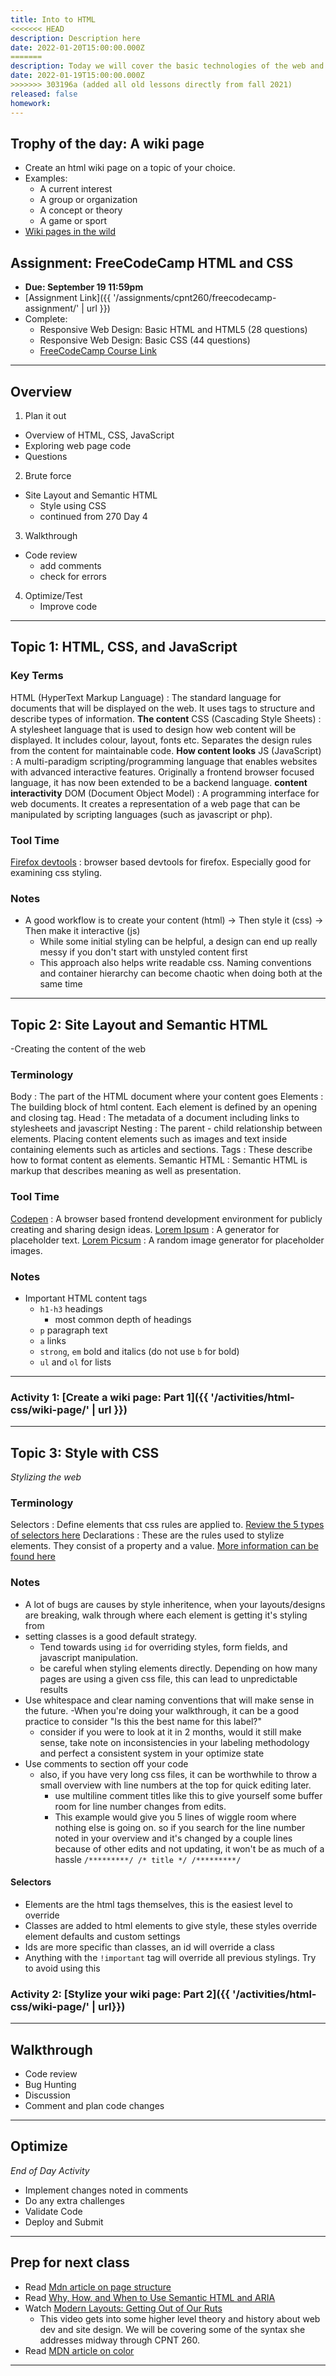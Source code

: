 ```yaml
---
title: Into to HTML
<<<<<<< HEAD
description: Description here
date: 2022-01-20T15:00:00.000Z
=======
description: Today we will cover the basic technologies of the web and how they work together. We will also start out with the basics of writing html and css.
date: 2022-01-19T15:00:00.000Z
>>>>>>> 303196a (added all old lessons directly from fall 2021)
released: false
homework:
---
```


## Trophy of the day: A wiki page

- Create an html wiki page on a topic of your choice.
- Examples:
  - A current interest
  - A group or organization
  - A concept or theory
  - A game or sport
- [Wiki pages in the wild](https://aelieve.com/rankings/websites/category/reference/best-wiki-sites/)

## Assignment: FreeCodeCamp HTML and CSS

- **Due: September 19 11:59pm**
- [Assignment Link]({{ '/assignments/cpnt260/freecodecamp-assignment/' | url }})
- Complete:
  - Responsive Web Design: Basic HTML and HTML5 (28 questions)
  - Responsive Web Design: Basic CSS (44 questions)
  - [FreeCodeCamp Course Link](https://www.freecodecamp.org/learn/responsive-web-design/)

---

## Overview

1. Plan it out

- Overview of HTML, CSS, JavaScript
- Exploring web page code
- Questions

2. Brute force

- Site Layout and Semantic HTML
  - Style using CSS
  - continued from 270 Day 4

3. Walkthrough

- Code review
  - add comments
  - check for errors

4. Optimize/Test
   - Improve code

---

## Topic 1: HTML, CSS, and JavaScript

### Key Terms

HTML (HyperText Markup Language)
: The standard language for documents that will be displayed on the web. It uses tags to structure and describe types of information. **The content**
CSS (Cascading Style Sheets)
: A stylesheet language that is used to design how web content will be displayed. It includes colour, layout, fonts etc. Separates the design rules from the content for maintainable code. **How content looks**
JS (JavaScript)
: A multi-paradigm scripting/programming language that enables websites with advanced interactive features. Originally a frontend browser focused language, it has now been extended to be a backend language. **content interactivity**
DOM (Document Object Model)
: A programming interface for web documents. It creates a representation of a web page that can be manipulated by scripting languages (such as javascript or php).

### Tool Time

[Firefox devtools](https://developer.mozilla.org/en-US/docs/Tools)
: browser based devtools for firefox. Especially good for examining css styling.

### Notes

- A good workflow is to create your content (html) -> Then style it (css) -> Then make it interactive (js)
  - While some initial styling can be helpful, a design can end up really messy if you don't start with unstyled content first
  - This approach also helps write readable css. Naming conventions and container hierarchy can become chaotic when doing both at the same time

---

## Topic 2: Site Layout and Semantic HTML

-Creating the content of the web

### Terminology

Body
: The part of the HTML document where your content goes
Elements
: The building block of html content. Each element is defined by an opening and closing tag.
Head
: The metadata of a document including links to stylesheets and javascript
Nesting
: The parent - child relationship between elements. Placing content elements such as images and text inside containing elements such as articles and sections.
Tags
: These describe how to format content as elements.
Semantic HTML
: Semantic HTML is markup that describes meaning as well as presentation.

### Tool Time

[Codepen](https://codepen.io)
: A browser based frontend development environment for publicly creating and sharing design ideas.
[Lorem Ipsum](https://loremipsum.io/generator/)
: A generator for placeholder text.
[Lorem Picsum](https://picsum.photos/)
: A random image generator for placeholder images.

### Notes

- Important HTML content tags
  - `h1-h3` headings
    - most common depth of headings
  - `p` paragraph text
  - `a` links
  - `strong`, `em` bold and italics (do not use `b` for bold)
  - `ul` and `ol` for lists

---

### Activity 1: [Create a wiki page: Part 1]({{ '/activities/html-css/wiki-page/' | url }})

---

## Topic 3: Style with CSS

_Stylizing the web_

### Terminology

Selectors
: Define elements that css rules are applied to. [Review the 5 types of selectors here](https://developer.mozilla.org/en-US/docs/Web/CSS/CSS_Selectors)
Declarations
: These are the rules used to stylize elements. They consist of a property and a value. [More information can be found here](https://developer.mozilla.org/en-US/docs/Web/CSS/Syntax)

### Notes

- A lot of bugs are causes by style inheritence, when your layouts/designs are breaking, walk through where each element is getting it's styling from
- setting classes is a good default strategy.
  - Tend towards using `id` for overriding styles, form fields, and javascript manipulation.
  - be careful when styling elements directly. Depending on how many pages are using a given css file, this can lead to unpredictable results
- Use whitespace and clear naming conventions that will make sense in the future.
  -When you're doing your walkthrough, it can be a good practice to consider "Is this the best name for this label?"
  - consider if you were to look at it in 2 months, would it still make sense, take note on inconsistencies in your labeling methodology and perfect a consistent system in your optimize state
- Use comments to section off your code
  - also, if you have very long css files, it can be worthwhile to throw a small overview with line numbers at the top for quick editing later.
    - use multiline comment titles like this to give yourself some buffer room for line number changes from edits.
    - This example would give you 5 lines of wiggle room where nothing else is going on. so if you search for the line number noted in your overview and it's changed by a couple lines because of other edits and not updating, it won't be as much of a hassle
      `/*********/ /* title */ /*********/`

#### Selectors

- Elements are the html tags themselves, this is the easiest level to override
- Classes are added to html elements to give style, these styles override element defaults and custom settings
- Ids are more specific than classes, an id will override a class
- Anything with the `!important` tag will override all previous stylings. Try to avoid using this

### Activity 2: [Stylize your wiki page: Part 2]({{ '/activities/html-css/wiki-page/' | url}})

---

## Walkthrough

- Code review
- Bug Hunting
- Discussion
- Comment and plan code changes

---

## Optimize

_End of Day Activity_

- Implement changes noted in comments
- Do any extra challenges
- Validate Code
- Deploy and Submit

---

## Prep for next class

- Read [Mdn article on page structure](https://developer.mozilla.org/en-US/docs/Learn/HTML/Introduction_to_HTML/Document_and_website_structure)
- Read [Why, How, and When to Use Semantic HTML and ARIA](https://css-tricks.com/why-how-and-when-to-use-semantic-html-and-aria/)
- Watch [Modern Layouts: Getting Out of Our Ruts](https://www.youtube.com/watch?v=jreccgYLfx8)
  - This video gets into some higher level theory and history about web dev and site design. We will be covering some of the syntax she addresses midway through CPNT 260.
- Read [MDN article on color](https://developer.mozilla.org/en-US/docs/Web/CSS/color)

---
